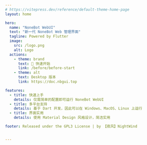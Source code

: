 ```yaml
---
# https://vitepress.dev/reference/default-theme-home-page
layout: home

hero:
  name: "NoneBot WebUI"
  text: "新一代 NoneBot Web 管理界面"
  tagline: Powered by Flutter
  image:
    src: /logo.png
    alt: Logo
  actions:
    - theme: brand
      text: 🎉 快速开始
      link: /before/before-start
    - theme: alt
      text: Desktop 版本
      link: https://doc.nbgui.top

features:
  - title: 快速上手
    details: 仅需简单的配置即可运行 NoneBot WebUI
  - title: 多平台支持
    details: 基于 Dart 开发，因此可以在 Windows、MacOS、Linux 上运行
  - title: 界面实用
    details: 使用 Material Design 风格设计，简洁实用

footer: Released under the GPL3 License | by 【夜风】NightWind


---
```


